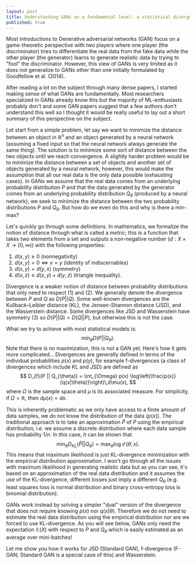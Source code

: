```yaml
---
layout: post
title: Understanding GANs on a fundamental level: a statistical divergence perspective
published: true
---
```


Most introductions to Generative adversarial networks (GAN) focus on a game-theoretic perspective with two players where one player (the discriminator) tries to differentiate the real data from the fake data while the other player (the generator) learns to generate realistic data by trying to "fool" the discriminator. However, this view of GANs is very limited as it does not generalize to GANs other than one initially formulated by Goodfellow et al. (2014). 

After reading a lot on the subject through many dense papers, I started making sense of what GANs are fundamentally. Most researchers specialized in GANs already know this but the majority of ML-enthusiasts probably don't and some GAN papers suggest that a few authors don't understand this well so I thought it would be really useful to lay out a short summary of this perspective on the subject.

Let start from a simple problem, let say we want to minimize the distance between an object in $\mathbb{R}^n$ and an object generated by a neural network (assuming a fixed input so that the neural network always generate the same thing). The solution is to minimize some sort of distance between the two objects until we reach convergence. A slightly harder problem would be to minimize the distance between a set of objects and another set of objects generated by a neural network, however, this would make the assumption that all our real data is the only data possible (exhausting cases). In GANs we assume that the real data comes from an underlying probability distribution $P$ and that the data generated by the generator comes from an underlying probability distribution $Q_{\theta}$ (produced by a neural network); we seek to minimize the distance between the two probability distributions $P$ and $Q_{\theta}$. But how do we even do this and why is there a min-max?

Let's quickly go through some definitions. In mathematics, we formalize the notion of distance through what is called a *metric*; this is a function that takes two elements from a set and outputs a non-negative number ($d: X \times X \rightarrow [0,\infty)$) with the following properties:

1. $d(x,y) \geq 0$ (nonnegativity)
2. $d(x,y) = 0 \Longleftrightarrow x = y$ (identity of indiscernables)
3. $d(x,y) = d(y,x)$ (symmetry)
4. $d(x,z) \leq d(x,y) + d(y,z)$ (triangle inequality).

Divergence is a weaker notion of distance between probability distributions that only need to respect (1) and (2). We generally denote the divergence between $P$ and $Q$ as $D(P||Q)$. Some well-known divergences are the Kullback–Leibler distance (KL), the Jensen-Shannon distance (JSD), and the Wasserstein distance. Some divergences like JSD and Wasserstein have symmetry (3) so $D(P||Q)= D(Q||P)$, but otherwise this is not the case.

What we try to achieve with most statistical models is:
$$\min_\theta D(P || Q_{\theta}).$$
Note that there is no maximization, this is not a GAN yet. Here's how it gets more complicated... Divergences are generally defined in terms of the individual probabilities $p(x)$ and $p(y)$, for example f-divergences (a class of divergences which include KL and JSD) are defined as
$$
D_{f}(P || Q_{\theta}) = \int_{\Omega} p(x) \log\left(\frac{p(x)}{q(x|\theta)}\right)\,d\mu(x),
$$
where $\Omega$ is the sample space and $\mu$ is its associated measure. For simplicity, if $\Omega = \mathbb{R}$, then $d\mu(x)=dx$.

This is inherently problematic as we only have access to a finite amount of data samples, we do not know the distribution of the data ($p(x)$). The traditional approach is to take an approximation $\hat{P}$ of $P$ using the empirical distribution, i.e. we assume a discrete distribution where each data sample has probability $1/n$. In this case, it can be shown that $$ \min_{\theta} D_{KL}(\hat{P} || Q_{\theta}) = \max_{\theta} \log \mathcal{L}(\theta; x). $$ 
This means that maximum likelihood is just KL-divergence minimization with the empirical distribution approximation. I won't go through all the issues with maximum likelihood in generating realistic data but as you can see, it's based on an approximation of the real data distribution and it assumes the use of the KL-divergence, different losses just imply a different $Q_{\theta}$ (e.g. least squares loss is normal distribution and binary cross-entropy loss is binomial distribution).

GANs work instead by solving a simpler "dual" version of the divergence that does not require knowing $p(x)$ nor $q(x|\theta)$. Therefore we do not need to estimate the real data distribution using the empirical distribution nor are we forced to use KL-divergence. As you will see below, GANs only need the expectation $\mathbb{E}(X)$ with respect to $P$ and $Q_{\theta}$ which is easily estimated as an average over mini-batches!

Let me show you how it works for JSD (Standard GAN), f-divergence (F-GAN; Standard GAN is a special case of this) and Wasserstein.